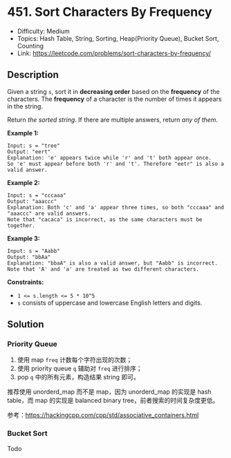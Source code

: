 # 451. Sort Characters By Frequency

- Difficulty: Medium
- Topics: Hash Table, String, Sorting, Heap(Priority Queue), Bucket Sort, Counting
- Link: https://leetcode.com/problems/sort-characters-by-frequency/

## Description

Given a string `s`, sort it in **decreasing order** based on the **frequency** of the characters. The **frequency** of a character is the number of times it appears in the string.

Return _the sorted string_. If there are multiple answers, return _any of them_.

**Example 1:**

```
Input: s = "tree"
Output: "eert"
Explanation: 'e' appears twice while 'r' and 't' both appear once.
So 'e' must appear before both 'r' and 't'. Therefore "eetr" is also a valid answer.
```

**Example 2:**

```
Input: s = "cccaaa"
Output: "aaaccc"
Explanation: Both 'c' and 'a' appear three times, so both "cccaaa" and "aaaccc" are valid answers.
Note that "cacaca" is incorrect, as the same characters must be together.
```

**Example 3:**

```
Input: s = "Aabb"
Output: "bbAa"
Explanation: "bbaA" is also a valid answer, but "Aabb" is incorrect.
Note that 'A' and 'a' are treated as two different characters.
```

**Constraints:**

- `1 <= s.length <= 5 * 10^5`
- `s` consists of uppercase and lowercase English letters and digits.

## Solution

### Priority Queue

1. 使用 map `freq` 计数每个字符出现的次数；
2. 使用 priority queue `q` 辅助对 `freq` 进行排序；
3. pop `q` 中的所有元素，构造结果 string 即可。

推荐使用 unorderd_map 而不是 map，因为 unorderd_map 的实现是 hash table，而 map 的实现是 balanced binary tree，前者搜索的时间复杂度更低。

参考：https://hackingcpp.com/cpp/std/associative_containers.html

### Bucket Sort

Todo
